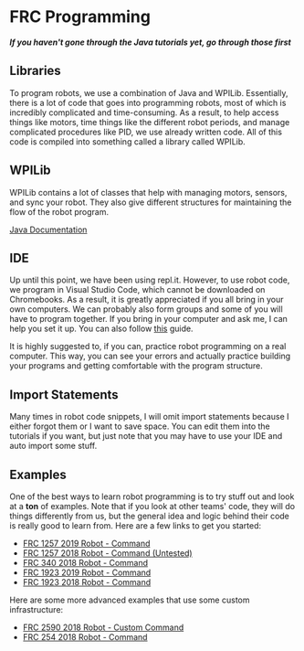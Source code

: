 # FRC Programming

***If you haven't gone through the Java tutorials yet, go through those first***

## Libraries

To program robots, we use a combination of Java and WPILib. Essentially, there is a lot of code that goes into programming robots, most of which is incredibly complicated and time-consuming. As a result, to help access things like motors, time things like the different robot periods, and manage complicated procedures like PID, we use already written code. All of this code is compiled into something called a library called WPILib.

## WPILib

WPILib contains a lot of classes that help with managing motors, sensors, and sync your robot. They also give different structures for maintaining the flow of the robot program.

[Java Documentation](http://first.wpi.edu/FRC/roborio/beta/docs/java/)

## IDE

Up until this point, we have been using repl.it. However, to use robot code, we program in Visual Studio Code, which cannot be downloaded on Chromebooks. As a result, it is greatly appreciated if you all bring in your own computers. We can probably also form groups and some of you will have to program together. If you bring in your computer and ask me, I can help you set it up. You can also follow [this](https://wpilib.screenstepslive.com/s/currentCS/m/79833/l/932382-installing-vs-code) guide.

It is highly suggested to, if you can, practice robot programming on a real computer. This way, you can see your errors and actually practice building your programs and getting comfortable with the program structure.

## Import Statements

Many times in robot code snippets, I will omit import statements because I either forgot them or I want to save space. You can edit them into the tutorials if you want, but just note that you may have to use your IDE and auto import some stuff.

## Examples

One of the best ways to learn robot programming is to try stuff out and look at a **ton** of examples. Note that if you look at other teams' code, they will do things differently from us, but the general idea and logic behind their code is really good to learn from. Here are a few links to get you started:

- [FRC 1257 2019 Robot - Command](https://github.com/Ryan10145/2019-Robot-Command)
- [FRC 1257 2018 Robot - Command (Untested)](https://github.com/Ryan10145/2018-Robot-Command)
- [FRC 340 2018 Robot - Command](https://github.com/Greater-Rochester-Robotics/PowerUp2018-340)
- [FRC 1923 2019 Robot - Command](https://github.com/Team1923/Destination_Deep_Space_2019)
- [FRC 1923 2018 Robot - Command](https://github.com/Team1923/Power_Up_2018)

Here are some more advanced examples that use some custom infrastructure:

- [FRC 2590 2018 Robot - Custom Command](https://github.com/Team2590/FRC2590-2018-PostIRI)
- [FRC 254 2018 Robot - Command](https://github.com/Team254/FRC-2018-Public)
